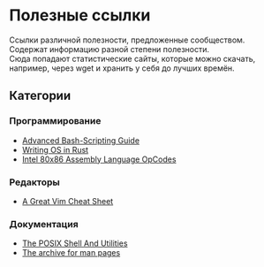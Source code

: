 # Полезные ссылки

Ссылки различной полезности, предложенные сообществом.  
Содержат информацию разной степени полезности.  
Сюда попадают статистические сайты, которые можно скачать, например, через wget и хранить у себя до лучших времён.

## Категории

### Программирование
* [Advanced Bash-Scripting Guide](https://tldp.org/LDP/abs/html/)
* [Writing OS in Rust](https://os.phil-opp.com/)
* [Intel 80x86 Assembly Language OpCodes](http://www.mathemainzel.info/files/x86asmref.html)
### Редакторы
* [A Great Vim Cheat Sheet](https://vimsheet.com/)
### Документация
* [The POSIX Shell And Utilities](http://shellhaters.org/)
* [The archive for man pages](https://manned.org/)
